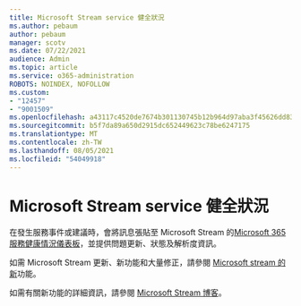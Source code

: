 ```yaml
---
title: Microsoft Stream service 健全狀況
ms.author: pebaum
author: pebaum
manager: scotv
ms.date: 07/22/2021
audience: Admin
ms.topic: article
ms.service: o365-administration
ROBOTS: NOINDEX, NOFOLLOW
ms.custom:
- "12457"
- "9001509"
ms.openlocfilehash: a43117c4520de7674b301130745b12b964d97aba3f45626dd83517f8cbae592d
ms.sourcegitcommit: b5f7da89a650d2915dc652449623c78be6247175
ms.translationtype: MT
ms.contentlocale: zh-TW
ms.lasthandoff: 08/05/2021
ms.locfileid: "54049918"
---
```

# <a name="microsoft-stream-service-health"></a>Microsoft Stream service 健全狀況

在發生服務事件或建議時，會將訊息張貼至 Microsoft Stream 的[Microsoft 365 服務健康情況儀表板](https://admin.microsoft.com/AdminPortal/Home#/servicehealth)，並提供問題更新、狀態及解析度資訊。

如需 Microsoft Stream 更新、新功能和大量修正，請參閱 [Microsoft stream 的新](https://aka.ms/StreamNew)功能。

如需有關新功能的詳細資訊，請參閱 [Microsoft Stream 博客](https://aka.ms/StreamBlog)。

